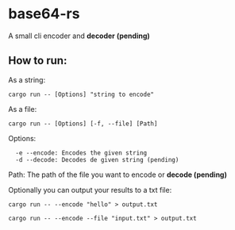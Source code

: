 # base64-rs

A small cli encoder and **decoder (pending)**

## How to run:

As a string:

```
cargo run -- [Options] "string to encode"
```

As a file:

```
cargo run -- [Options] [-f, --file] [Path]
```

Options:

```
  -e --encode: Encodes the given string
  -d --decode: Decodes de given string (pending)
```

Path:
The path of the file you want to encode or **decode (pending)**

Optionally you can output your results to a txt file:

```
cargo run -- --encode "hello" > output.txt
```

```
cargo run -- --encode --file "input.txt" > output.txt
```
